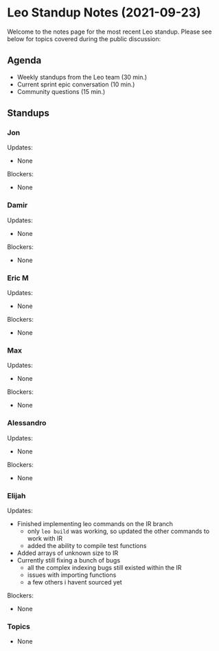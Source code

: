# Leo Standup Notes (2021-09-23)

Welcome to the notes page for the most recent Leo standup. Please see below for topics covered during the public discussion:

## Agenda

* Weekly standups from the Leo team (30 min.)
* Current sprint epic conversation (10 min.)
* Community questions (15 min.)

## Standups

### Jon

Updates:

* None

Blockers:

* None

### Damir

Updates:

* None

Blockers:

* None

### Eric M

Updates:

* None

Blockers:

* None

### Max

Updates:

* None

Blockers:

* None

### Alessandro

Updates:

* None

Blockers:

* None

### Elijah

Updates:

* Finished implementing leo commands on the IR branch
  * only `leo build` was working, so updated the other commands to work with IR
  * added the ability to compile test functions
* Added arrays of unknown size to IR
* Currently still fixing a bunch of bugs
  * all the complex indexing bugs still existed within the IR
  * issues with importing functions
  * a few others i havent sourced yet

Blockers:

* None

### Topics

* None
